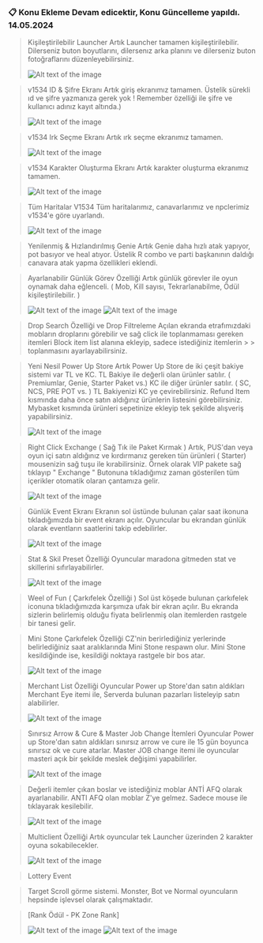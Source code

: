 ### :clipboard: Konu Ekleme Devam edicektir, Konu Güncelleme yapıldı. 14.05.2024

> Kişileştirilebilir Launcher
> Artık Launcher tamamen kişileştirilebilir. Dilerseniz buton boyutlarını, dilersenız arka planını ve dilerseniz buton fotoğraflarını düzenleyebilirsiniz.
> 
> ![Alt text of the image](https://i.hizliresim.com/rdunlvr.png)

> v1534 ID & Şifre Ekranı
> Artık giriş ekranımız tamamen. Üstelik sürekli ıd ve şifre yazmanıza gerek yok ! Remember özelliği ile şifre ve kullanıcı adınız kayıt altında.)
> 
> ![Alt text of the image](https://i.hizliresim.com/k1to7yl.png)

> v1534 Irk Seçme Ekranı
> Artık ırk seçme ekranımız tamamen.
> 
> ![Alt text of the image](https://i.hizliresim.com/67os9md.png)

> v1534 Karakter Oluşturma Ekranı
> Artık karakter oluşturma ekranımız tamamen.
> 
> ![Alt text of the image](https://i.hizliresim.com/3jm0pt2.png)

> Tüm Haritalar V1534
> Tüm haritalarımız, canavarlarımız ve npclerimiz v1534'e göre uyarlandı.
> 
> ![Alt text of the image](https://i.hizliresim.com/th8hgxh.jpg)

> Yenilenmiş & Hızlandırılmış Genie
> Artık Genie daha hızlı atak yapıyor, pot basıyor ve heal atıyor. Üstelik R combo ve parti başkanının daldığı canavara atak yapma özellikleri eklendi.

> Ayarlanabilir Günlük Görev Özelliği
> Artık günlük görevler ile oyun oynamak daha eğlenceli. ( Mob, Kill sayısı, Tekrarlanabilme, Ödül  kişileştirilebilir. )
> 
> ![Alt text of the image](https://i.hizliresim.com/kpbkhid.jpg)
> ![Alt text of the image](https://i.hizliresim.com/9jk4r8s.jpg)

> Drop Search Özelliği ve Drop Filtreleme
> Açılan ekranda etrafımızdaki mobların droplarını görebilir ve sağ click ile toplanmaması gereken itemleri Block item list alanına ekleyip, sadece istediğiniz itemlerin > > toplanmasını ayarlayabilirsiniz.

> Yeni Nesil Power Up Store
> Artık Power Up Store de iki çeşit bakiye sistemi var TL ve KC.
> TL Bakiye ile değerli olan ürünler satılır. ( Premiumlar, Genie, Starter Paket vs.)
> KC ile diğer ürünler satılır. ( SC, NCS, PRE POT vs. )
> TL Bakiyenizi KC ye çevirebilirsiniz.
> Refund Item kısmında daha önce satın aldığınız ürünlerin listesini görebilirsiniz.
> Mybasket kısmında ürünleri sepetinize ekleyip tek şekilde alışveriş yapabilirsiniz.
> 
> ![Alt text of the image](https://i.hizliresim.com/oeahs24.jpg)

> Right Click Exchange ( Sağ Tık ile Paket Kırmak )
> Artık, PUS'dan veya oyun içi satın aldığınız ve kırdırmanız gereken tün ürünleri ( Starter) mousenizin sağ tuşu ile kırabilirsiniz.
> Örnek olarak VIP pakete sağ tıklayıp " Exchange " Butonuna tıkladığımız zaman gösterilen tüm içerikler otomatik olaran çantamıza gelir.
> 
> ![Alt text of the image](https://i.hizliresim.com/t63anuk.jpg)

> Günlük Event Ekranı
> Ekranın sol üstünde bulunan çalar saat ikonuna tıkladığımızda bir event ekranı açılır.
> Oyuncular bu ekrandan günlük olarak eventların saatlerini takip edebilirler.
> 
> ![Alt text of the image](https://i.hizliresim.com/lcl0qf0.jpg)

> Stat & Skil Preset Özelliği
> Oyuncular maradona gitmeden stat ve skillerini sıfırlayabilirler.
> 
> ![Alt text of the image](https://i.hizliresim.com/moo3vcn.jpg)

> Weel of Fun ( Çarkıfelek Özelliği )
> Sol üst köşede bulunan çarkıfelek iconuna tıkladığımızda karşımıza ufak bir ekran açılır.
> Bu ekranda sizlerin belirlemiş olduğu fiyata belirlenmiş olan itemlerden rastgele bir tanesi gelir.

> Mini Stone Çarkıfelek Özelliği
> CZ'nin berirlediğiniz yerlerinde belirlediğiniz saat aralıklarında Mini Stone respawn olur.
> Mini Stone kesildiğinde ise, kesildiği noktaya rastgele bir bos atar.
> 
> ![Alt text of the image](https://i.hizliresim.com/8a4b6rj.jpg)

> Merchant List Özelliği
> Oyuncular Power up Store'dan satın aldıkları Merchant Eye itemi ile, Serverda bulunan pazarları listeleyip satın alabilirler.
> 
> ![Alt text of the image](https://i.hizliresim.com/3w4sagl.jpg)

> Sınırsız Arrow & Cure & Master Job Change İtemleri
> Oyuncular Power up Store'dan satın aldıkları sınırsız arrow ve cure ile 15 gün boyunca sınırsız ok ve cure atarlar.
> Master JOB change itemi ile oyuncular masteri açık bir şekilde meslek değişimi yapabilirler.
> 
> ![Alt text of the image](https://i.hizliresim.com/frn9ws6.jpg)

> Değerli itemler çıkan boslar ve istediğiniz moblar ANTİ AFQ olarak ayarlanabilir.
> ANTI AFQ olan moblar Z'ye gelmez. Sadece mouse ile tıklayarak kesilebilir.
> 
> ![Alt text of the image](https://i.hizliresim.com/yxcar6u.jpg)

> Multiclient Özelliği
> Artık oyuncular tek Launcher üzerinden 2 karakter oyuna sokabilecekler.
> 
> ![Alt text of the image](https://i.hizliresim.com/ismw6t1.png)

> Lottery Event
> 

> Target Scroll görme sistemi. Monster, Bot ve Normal oyuncuların hepsinde işlevsel olarak çalışmaktadır.
> 

> [Rank Ödül - PK Zone Rank]
> 
> ![Alt text of the image](https://i.hizliresim.com/tv7i6dn.jpg)
> ![Alt text of the image](https://i.hizliresim.com/dbe7bfl.jpg)
